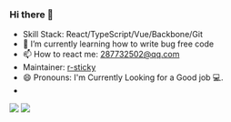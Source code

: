 ### Hi there 👋

- Skill Stack: React/TypeScript/Vue/Backbone/Git
- 🌱 I’m currently learning how to write bug free code
- 📫 How to react me: 287732502@qq.com
- Maintainer: [r-sticky](https://www.npmjs.com/package/r-sticky)
- 😄 Pronouns: I'm Currently Looking for a Good job 💻.
- 
<span>
  <img src="https://github-readme-stats.vercel.app/api?username=adminfyy&show_icons=true&count_private=true" />
  <img src="https://github-readme-stats.vercel.app/api/top-langs/?username=adminfyy&layout=compact" />
</span>
